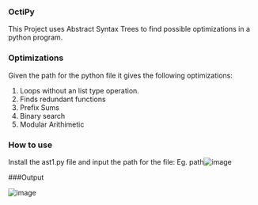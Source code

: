 ### OctiPy

This Project uses Abstract Syntax Trees to find possible optimizations in a python program. 

### Optimizations

Given the path for the python file it gives the following optimizations:

1. Loops without an list type operation. 
2. Finds redundant functions
3. Prefix Sums
4. Binary search
5. Modular Arithimetic

### How to use

Install the ast1.py file and input the path for the file:
Eg. 
path![image](https://user-images.githubusercontent.com/75718261/126033283-339f3e09-cf65-481a-8a1e-f7242dcebebe.png)

###Output

![image](https://user-images.githubusercontent.com/75718261/126033325-40b1bcde-aa26-446f-be6b-1d21aa0c4a1a.png)
